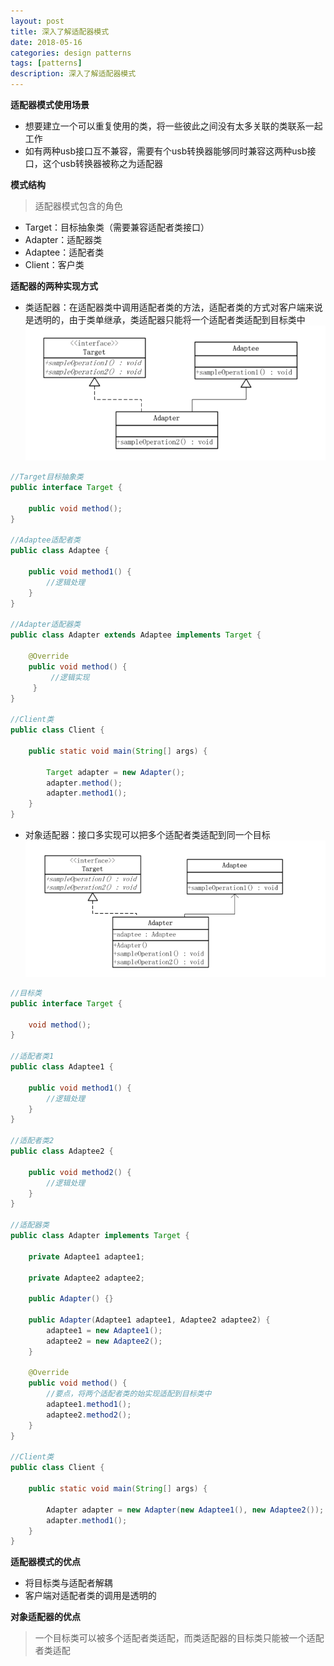 ```yaml
---
layout: post
title: 深入了解适配器模式
date: 2018-05-16
categories: design patterns
tags: [patterns]
description: 深入了解适配器模式
---
```


**适配器模式使用场景**
- 想要建立一个可以重复使用的类，将一些彼此之间没有太多关联的类联系一起工作
- 如有两种usb接口互不兼容，需要有个usb转换器能够同时兼容这两种usb接口，这个usb转换器被称之为适配器
 
**模式结构**
> 适配器模式包含的角色

- Target：目标抽象类（需要兼容适配者类接口）
- Adapter：适配器类
- Adaptee：适配者类
- Client：客户类
 
 **适配器的两种实现方式**
- 类适配器：在适配器类中调用适配者类的方法，适配者类的方式对客户端来说是透明的，由于类单继承，类适配器只能将一个适配者类适配到目标类中
![类适配器](/images/class_adapter.png)

```java
//Target目标抽象类
public interface Target {
    
    public void method();
}

//Adaptee适配者类
public class Adaptee {
    
    public void method1() {
        //逻辑处理
    }
}

//Adapter适配器类
public class Adapter extends Adaptee implements Target {
     
    @Override
    public void method() {
         //逻辑实现
     }
}

//Client类
public class Client {
    
    public static void main(String[] args) {
        
        Target adapter = new Adapter();
        adapter.method();
        adapter.method1();
    }
}

```

- 对象适配器：接口多实现可以把多个适配者类适配到同一个目标
![对象适配器](/images/obj_adapter.png)
```java
//目标类
public interface Target {
    
    void method();
}

//适配者类1
public class Adaptee1 {
    
    public void method1() {
        //逻辑处理
    }
}

//适配者类2
public class Adaptee2 {
    
    public void method2() {
        //逻辑处理
    }
}

//适配器类
public class Adapter implements Target {
    
    private Adaptee1 adaptee1;
    
    private Adaptee2 adaptee2;
    
    public Adapter() {}
    
    public Adapter(Adaptee1 adaptee1, Adaptee2 adaptee2) {
        adaptee1 = new Adaptee1();
        adaptee2 = new Adaptee2();
    }
    
    @Override
    public void method() {
        //要点，将两个适配者类的始实现适配到目标类中
        adaptee1.method1();
        adaptee2.method2();
    }
}

//Client类
public class Client {
    
    public static void main(String[] args) {
        
        Adapter adapter = new Adapter(new Adaptee1(), new Adaptee2());
        adapter.method1();
    }
}
```

**适配器模式的优点**
- 将目标类与适配者解耦
- 客户端对适配者类的调用是透明的

**对象适配器的优点**
> 一个目标类可以被多个适配者类适配，而类适配器的目标类只能被一个适配者类适配